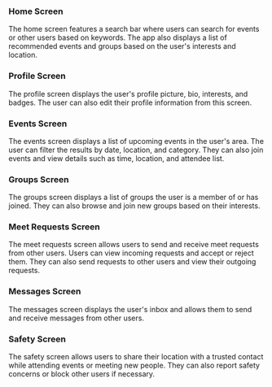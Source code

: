 ### Home Screen

The home screen features a search bar where users can search for events or other users based on keywords. The app also displays a list of recommended events and groups based on the user's interests and location.

### Profile Screen

The profile screen displays the user's profile picture, bio, interests, and badges. The user can also edit their profile information from this screen.

### Events Screen

The events screen displays a list of upcoming events in the user's area. The user can filter the results by date, location, and category. They can also join events and view details such as time, location, and attendee list.

### Groups Screen

The groups screen displays a list of groups the user is a member of or has joined. They can also browse and join new groups based on their interests.

### Meet Requests Screen

The meet requests screen allows users to send and receive meet requests from other users. Users can view incoming requests and accept or reject them. They can also send requests to other users and view their outgoing requests.

### Messages Screen

The messages screen displays the user's inbox and allows them to send and receive messages from other users.

### Safety Screen

The safety screen allows users to share their location with a trusted contact while attending events or meeting new people. They can also report safety concerns or block other users if necessary.